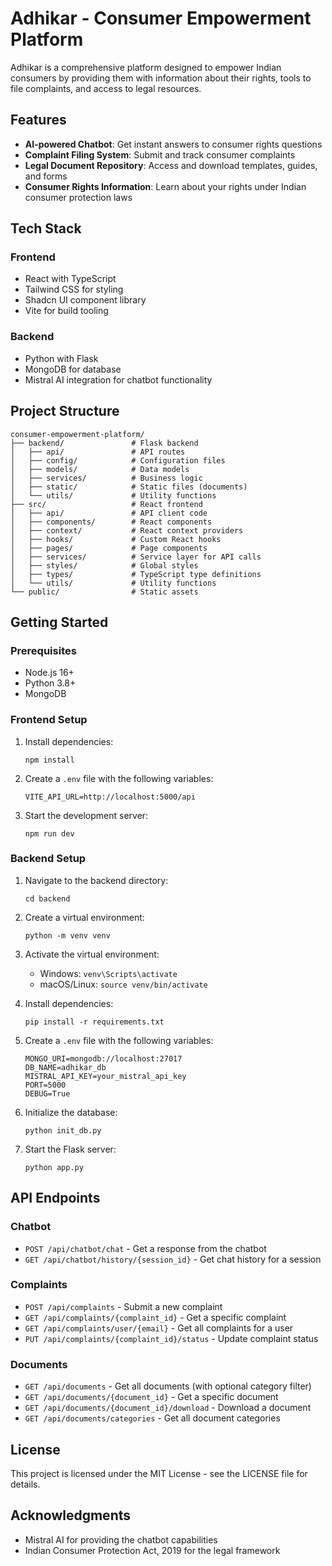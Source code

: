 # Adhikar - Consumer Empowerment Platform

Adhikar is a comprehensive platform designed to empower Indian consumers by providing them with information about their rights, tools to file complaints, and access to legal resources.

## Features

- **AI-powered Chatbot**: Get instant answers to consumer rights questions
- **Complaint Filing System**: Submit and track consumer complaints
- **Legal Document Repository**: Access and download templates, guides, and forms
- **Consumer Rights Information**: Learn about your rights under Indian consumer protection laws

## Tech Stack

### Frontend
- React with TypeScript
- Tailwind CSS for styling
- Shadcn UI component library
- Vite for build tooling

### Backend
- Python with Flask
- MongoDB for database
- Mistral AI integration for chatbot functionality

## Project Structure

```
consumer-empowerment-platform/
├── backend/               # Flask backend
│   ├── api/               # API routes
│   ├── config/            # Configuration files
│   ├── models/            # Data models
│   ├── services/          # Business logic
│   ├── static/            # Static files (documents)
│   └── utils/             # Utility functions
├── src/                   # React frontend
│   ├── api/               # API client code
│   ├── components/        # React components
│   ├── context/           # React context providers
│   ├── hooks/             # Custom React hooks
│   ├── pages/             # Page components
│   ├── services/          # Service layer for API calls
│   ├── styles/            # Global styles
│   ├── types/             # TypeScript type definitions
│   └── utils/             # Utility functions
└── public/                # Static assets
```

## Getting Started

### Prerequisites

- Node.js 16+
- Python 3.8+
- MongoDB

### Frontend Setup

1. Install dependencies:
   ```
   npm install
   ```

2. Create a `.env` file with the following variables:
   ```
   VITE_API_URL=http://localhost:5000/api
   ```

3. Start the development server:
   ```
   npm run dev
   ```

### Backend Setup

1. Navigate to the backend directory:
   ```
   cd backend
   ```

2. Create a virtual environment:
   ```
   python -m venv venv
   ```

3. Activate the virtual environment:
   - Windows: `venv\Scripts\activate`
   - macOS/Linux: `source venv/bin/activate`

4. Install dependencies:
   ```
   pip install -r requirements.txt
   ```

5. Create a `.env` file with the following variables:
   ```
   MONGO_URI=mongodb://localhost:27017
   DB_NAME=adhikar_db
   MISTRAL_API_KEY=your_mistral_api_key
   PORT=5000
   DEBUG=True
   ```

6. Initialize the database:
   ```
   python init_db.py
   ```

7. Start the Flask server:
   ```
   python app.py
   ```

## API Endpoints

### Chatbot

- `POST /api/chatbot/chat` - Get a response from the chatbot
- `GET /api/chatbot/history/{session_id}` - Get chat history for a session

### Complaints

- `POST /api/complaints` - Submit a new complaint
- `GET /api/complaints/{complaint_id}` - Get a specific complaint
- `GET /api/complaints/user/{email}` - Get all complaints for a user
- `PUT /api/complaints/{complaint_id}/status` - Update complaint status

### Documents

- `GET /api/documents` - Get all documents (with optional category filter)
- `GET /api/documents/{document_id}` - Get a specific document
- `GET /api/documents/{document_id}/download` - Download a document
- `GET /api/documents/categories` - Get all document categories

## License

This project is licensed under the MIT License - see the LICENSE file for details.

## Acknowledgments

- Mistral AI for providing the chatbot capabilities
- Indian Consumer Protection Act, 2019 for the legal framework
